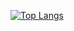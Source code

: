 [![Top Langs](https://github-readme-stats.vercel.app/api/top-langs/?username=tgodkev&hide=html,vue,css,svelte,swift,javascript,dockerfile&theme=tokyonight)](https://github.com/tgodkev/github-readme-stats)

<!---
tgodkev/tgodkev is a ✨ special ✨ repository because its `README.md` (this file) appears on your GitHub profile.
You can click the Preview link to take a look at your changes.
--->

